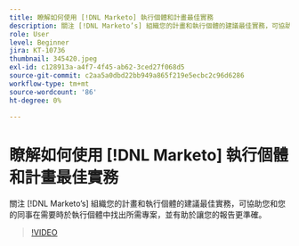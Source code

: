 ```yaml
---
title: 瞭解如何使用 [!DNL Marketo] 執行個體和計畫最佳實務
description: 關注 [!DNL Marketo’s] 組織您的計畫和執行個體的建議最佳實務，可協助您和您的同事在需要時於執行個體中找出所需專案，並有助於讓您的報告更準確。
role: User
level: Beginner
jira: KT-10736
thumbnail: 345420.jpeg
exl-id: c128913a-a4f7-4f45-ab62-3ced27f068d5
source-git-commit: c2aa5a0dbd22bb949a865f219e5ecbc2c96d6286
workflow-type: tm+mt
source-wordcount: '86'
ht-degree: 0%

---
```


# 瞭解如何使用 [!DNL Marketo] 執行個體和計畫最佳實務

關注 [!DNL Marketo’s] 組織您的計畫和執行個體的建議最佳實務，可協助您和您的同事在需要時於執行個體中找出所需專案，並有助於讓您的報告更準確。

>[!VIDEO](https://video.tv.adobe.com/v/345420/?quality=12&learn=on)

